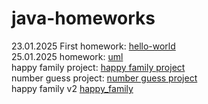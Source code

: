 # java-homeworks

23.01.2025 First homework: [hello-world](./hello-world) \
25.01.2025 homework: [uml](./uml) \
happy family project: [happy family project](./hw01-happy-family-project) \
number guess project: [number guess project](./hw01-number-guess) \
happy family v2 [happy_family](./hw02_happy_family)
